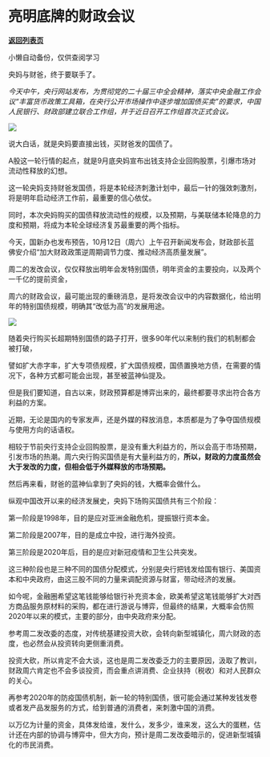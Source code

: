 # 亮明底牌的财政会议

[**返回列表页**](/gzh/政事堂2019)

小懒自动备份，仅供查阅学习

央妈与财爸，终于要联手了。  

_今天中午，央行网站发布，为贯彻党的二十届三中全会精神，落实中央金融工作会议“丰富货币政策工具箱，在央行公开市场操作中逐步增加国债买卖”的要求，中国人民银行、财政部建立联合工作组，并于近日召开工作组首次正式会议。_

![](https://mmbiz.qpic.cn/mmbiz_png/rxhS23yu8cOxbMSrwsbogLyplUWJzx3UaibIkhzO1O4TYLyh72HAbJ8ql6bRNc06OQianLmpXdErY3g4GWCerPJA/640?wx_fmt=png&from;=appmsg)

说大白话，就是央妈要直接出钱，买财爸发的国债了。  

A股这一轮行情的起点，就是9月底央妈宣布出钱支持企业回购股票，引爆市场对流动性释放的幻想。  

这一轮央妈支持财爸发国债，将是本轮经济刺激计划中，最后一针的强效刺激剂，将是明年启动经济工作前，最重要的信心依仗。

同时，本次央妈购买的国债释放流动性的规模，以及预期，与美联储本轮降息的力度和预期，将成为本轮全球经济复苏最重要的两个指标。

今天，国新办也发布预告，10月12日（周六）上午召开新闻发布会，财政部长蓝佛安介绍“加大财政政策逆周期调节力度、推动经济高质量发展”。

周二的发改会议，仅仅释放出明年会发特别国债，明年资金的主要投向，以及两个一千亿的提前资金，

周六的财政会议，最可能出现的重磅消息，是将发改会议中的内容数据化，给出明年的特别国债规模，明确其“改低为高”的发展用途。

![](https://mmbiz.qpic.cn/mmbiz_jpg/rxhS23yu8cOxbMSrwsbogLyplUWJzx3UAfeLM3tIG4iac83GE8zB2hcT7EV5JpRiaTthCIc13s3Wia5AhJ1tzrr7w/640?wx_fmt=jpeg&from;=appmsg)

随着央行购买长超期特别国债的路子打开，很多90年代以来制约我们的机制都会被打破，

譬如扩大赤字率，扩大专项债规模，扩大国债规模，国债置换地方债，在需要的情况下，各种方式都可能会出现，甚至被蓝神仙提及。

但是我们要知道，自古以来，财政预算都是博弈出来的，最终都要寻求出符合各方利益的方案。

近期，无论是国内的专家发声，还是外媒的释放消息，本质都是为了争夺国债规模与使用方向的话语权。

相较于节前央行支持企业回购股票，是没有重大利益方的，所以会高于市场预期，引发市场的热潮。周六央行购买国债是有大量利益方的，**所以，财政的力度虽然会大于发改的力度，但相会低于外媒释放的市场预期。**

然后再来看，财爸的蓝神仙拿到了央妈的钱，大概率会做什么。  

纵观中国改开以来的经济发展史，央妈下场购买国债共有三个阶段：

第一阶段是1998年，目的是应对亚洲金融危机，提振银行资本金。  

第二阶段是2007年，目的是成立中投，进行海外投资。  

第三阶段是2020年后，目的是应对新冠疫情和卫生公共突发。

这三种阶段也是三种不同的国债分配模式，分别是央行把钱发给国有银行、美国资本和中央政府，由这三股不同的力量来调配资源与财富，带动经济的发展。

如今呢，金融圈希望这笔钱能够给银行补充资本金，欧美希望这笔钱能够扩大对西方商品服务原材料的采购，都在进行游说与博弈，但最终的结果，大概率会仿照2020年以来的模式，主要的部分，由中央政府来分配。  

参考周二发改委的态度，对传统基建投资大砍，会转向新型城镇化，周六财政的态度，也必然会从投资转向更侧重消费。

投资大砍，所以肯定不会大谈，这也是周二发改委乏力的主要原因，汲取了教训，财政周六肯定也不会多谈投资，而会重点讲消费、企业扶持（税收）和对人民群众的关心。

再参考2020年的防疫国债机制，新一轮的特别国债，很可能会通过某种发钱发卷或者发产品发服务的方式，给到普通的消费者，来刺激中国的消费。

以万亿为计量的资金，具体发给谁，发什么，发多少，谁来发，这么大的蛋糕，估计还在内部的协调与博弈中，但大方向，预计是周二发改委暗示的，促进新型城镇化的市民消费。

